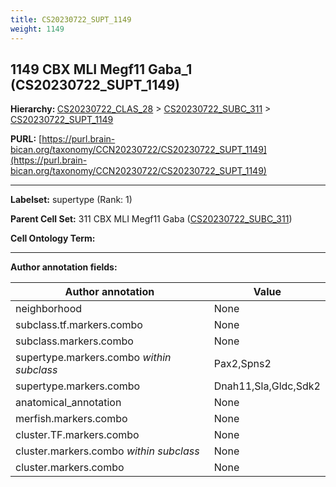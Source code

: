 ```yaml
---
title: CS20230722_SUPT_1149
weight: 1149
---
```

## 1149 CBX MLI Megf11 Gaba_1 (CS20230722_SUPT_1149)
<b>Hierarchy: </b>
[CS20230722_CLAS_28](../CS20230722_CLAS_28) >
[CS20230722_SUBC_311](../CS20230722_SUBC_311) >
[CS20230722_SUPT_1149](../CS20230722_SUPT_1149)

**PURL:** [https://purl.brain-bican.org/taxonomy/CCN20230722/CS20230722_SUPT_1149](https://purl.brain-bican.org/taxonomy/CCN20230722/CS20230722_SUPT_1149)

---


**Labelset:** supertype (Rank: 1)

**Parent Cell Set:** 311 CBX MLI Megf11 Gaba ([CS20230722_SUBC_311](../CS20230722_SUBC_311))



**Cell Ontology Term:** 

[MARKER GENES.]: #


---

[TRANSFERRED ANNOTATIONS.]: #


[AUTHOR ANNOTATION FIELDS.]: #


**Author annotation fields:**

| Author annotation | Value |
|-------------------|-------|
|neighborhood|None|
|subclass.tf.markers.combo|None|
|subclass.markers.combo|None|
|supertype.markers.combo _within subclass_|Pax2,Spns2|
|supertype.markers.combo|Dnah11,Sla,Gldc,Sdk2|
|anatomical_annotation|None|
|merfish.markers.combo|None|
|cluster.TF.markers.combo|None|
|cluster.markers.combo _within subclass_|None|
|cluster.markers.combo|None|
